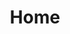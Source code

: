 ---
title: Home
sections:
  - type: heroblock
    title: 'On a mission to help YOU level up 🚀' 
    section_id: hero
    component: hero_block.html
    content: >-
      <img src="images/moneer.png" height="400" width="400" style="display:block;margin-left:auto;margin-right:auto;width:50%;margin-top:25px;margin-bottom:25px;">
      Hello 👋! My name is Moneer and I am a cloud developer 💻 at <a href="https://www.infor.com" target="_blank">Infor</a>. I am on a mission to help others break into the exciting field of cloud and DevOps
      <br> 
      <p style="text-align:center;">
        📘 Grab my free <a href="https://www.moneerrifai.com/ebook">eBook</a><br>
        📰 Check out my <a href="https://www.moneerrifai.com/blog">blog</a><br>
        📞 <a href="https://www.moneerrifai.com/contact">Contact</a> me
      </p>
  - type: postsblock
    title: Latest from the Blog
    section_id: latest-posts
    component: posts_block.html
    subtitle: An optional subtitle of the section
    num_posts_displayed: 2
    actions:
      - label: View Blog
        url: blog/index.html
  # - type: portfolioblock
  #   title: Recent Work
  #   section_id: latest-projects
  #   component: portfolio_block.html
  #   subtitle: An optional subtitle of the section
  #   layout_style: mosaic
  #   num_projects_displayed: 6
  #   view_all_text: View All
  #   view_all_url: portfolio/index.html
  # - type: servicesblock
  #   title: What We Do
  #   section_id: services
  #   component: services_block.html
  #   subtitle: An optional subtitle of the section
  #   serviceslist:
  #     - title: Service Title
  #       content: >-
  #         Lorem ipsum dolor sit amet, consectetur adipiscing elit. Donec nisl
  #         ligula, cursus id molestie vel, maximus aliquet risus. Vivamus in nibh
  #         fringilla, fringilla tortor at, pulvinar orci.
  #     - title: Service Title
  #       content: >-
  #         Donec lobortis velit sed suscipit lobortis. Ut non quam metus. Nullam
  #         a maximus mi. Quisque justo nunc, sollicitudin euismod euismod at,
  #         tincidunt ut tellus. Vivamus rhoncus mattis varius. 
  #     - title: Service title
  #       content: >-
  #         Vestibulum a nunc ut eros condimentum posuere. Nullam dapibus quis
  #         nunc non interdum. Pellentesque tortor ligula, gravida ac commodo eu.
  #     - title: Service title
  #       content: >-
  #         Aliquam pulvinar, orci ac scelerisque tempus, felis leo sagittis
  #         justo, sit amet condimentum lorem nibh vel quam. Duis consectetur
  #         lorem ipsum, non efficitur urna viverra et.
  # - type: testimonialsblock
  #   title: Testimonials
  #   section_id: testimonials
  #   component: testimonials_block.html
  #   subtitle: An optional subtitle of the section
  #   testimonialslist:
  #     - author: John Doe
  #       avatar: images/john_doe.jpg
  #       content: >-
  #         Vestibulum a nunc ut eros condimentum posuere. Nullam dapibus quis
  #         nunc non interdum. Pellentesque tortor ligula, gravida ac commodo eu.
  #     - author: Jane Roe
  #       avatar: images/jane_roe.jpg
  #       content: >-
  #         Sed laoreet magna commodo libero euismod sodales. Nunc ac libero
  #         convallis, interdum ligula vel, pretium diam. Integer commodo sem at
  #         dui sollicitudin, vel posuere justo laoreet.
  # - type: contactblock
  #   title: Contact Us
  #   section_id: contact
  #   component: contact_block.html
  #   subtitle: An optional subtitle of the section
menu:
  main:
    name: Home
    weight: 1
layout: home
---
